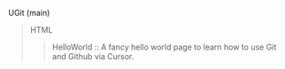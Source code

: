 UGit (main)
> HTML
>> HelloWorld :: A fancy hello world page to learn how to use Git and Github via Cursor.
